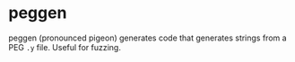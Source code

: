 # peggen

peggen (pronounced pigeon) generates code that generates strings from a PEG `.y` file. Useful for fuzzing.
